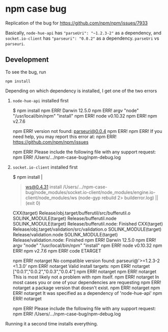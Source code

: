 # npm case bug

Replication of the bug for https://github.com/npm/npm/issues/7933

Basically, `node-hue-api` has `"parseUri": "~1.2.3-2"` as a dependency, and `socket.io-client` has `"parseuri": "0.0.2"` as a dependency. `parseUri` vs `parseuri`.

## Development

To see the bug, run

    npm install

Depending on which dependency is installed, I get one of the two errors

1) `node-hue-api` installed first

    $ npm install
    npm ERR! Darwin 12.5.0
    npm ERR! argv "node" "/usr/local/bin/npm" "install"
    npm ERR! node v0.10.32
    npm ERR! npm  v2.7.6

    npm ERR! version not found: parseuri@0.0.4
    npm ERR!
    npm ERR! If you need help, you may report this error at:
    npm ERR!     <https://github.com/npm/npm/issues>

    npm ERR! Please include the following file with any support request:
    npm ERR!     /Users/.../npm-case-bug/npm-debug.log

2) `socket.io-client` installed first

    $ npm install
    |
    > ws@0.4.31 install /Users/.../npm-case-bug/node_modules/socket.io-client/node_modules/engine.io-client/node_modules/ws
    > (node-gyp rebuild 2> builderror.log) || (exit 0)

      CXX(target) Release/obj.target/bufferutil/src/bufferutil.o
      SOLINK_MODULE(target) Release/bufferutil.node
      SOLINK_MODULE(target) Release/bufferutil.node: Finished
      CXX(target) Release/obj.target/validation/src/validation.o
      SOLINK_MODULE(target) Release/validation.node
      SOLINK_MODULE(target) Release/validation.node: Finished
    npm ERR! Darwin 12.5.0
    npm ERR! argv "node" "/usr/local/bin/npm" "install"
    npm ERR! node v0.10.32
    npm ERR! npm  v2.7.6
    npm ERR! code ETARGET

    npm ERR! notarget No compatible version found: parseuri@'>=1.2.3-2 <1.3.0'
    npm ERR! notarget Valid install targets:
    npm ERR! notarget ["0.0.1","0.0.2","0.0.3","0.0.4"]
    npm ERR! notarget
    npm ERR! notarget This is most likely not a problem with npm itself.
    npm ERR! notarget In most cases you or one of your dependencies are requesting
    npm ERR! notarget a package version that doesn't exist.
    npm ERR! notarget
    npm ERR! notarget It was specified as a dependency of 'node-hue-api'
    npm ERR! notarget

    npm ERR! Please include the following file with any support request:
    npm ERR!     /Users/.../npm-case-bug/npm-debug.log

Running it a second time installs everything.